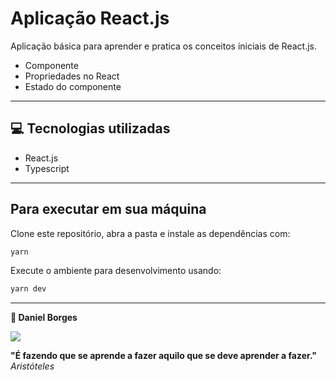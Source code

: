 # Aplicação React.js

Aplicação básica para aprender e pratica os conceitos iniciais de React.js.
- Componente
- Propriedades no React
- Estado do componente

---

## 💻 Tecnologias utilizadas

- React.js
- Typescript

---

## Para executar em sua máquina

Clone este repositório, abra a pasta e instale as dependências com:

```sh
yarn
```

Execute o ambiente para desenvolvimento usando:

```sh
yarn dev
```
---

**🚀 Daniel Borges**

<a href="https://www.linkedin.com/in/daniel-borges-1531011a8/" target="_blank"><img src="https://img.shields.io/badge/-LinkedIn-%230077B5?style=for-the-badge&logo=linkedin&logoColor=white" target="_blank"></a>


**"É fazendo que se aprende a fazer aquilo que se deve aprender a fazer."** <br />
_Aristóteles_ <br /> <br />
